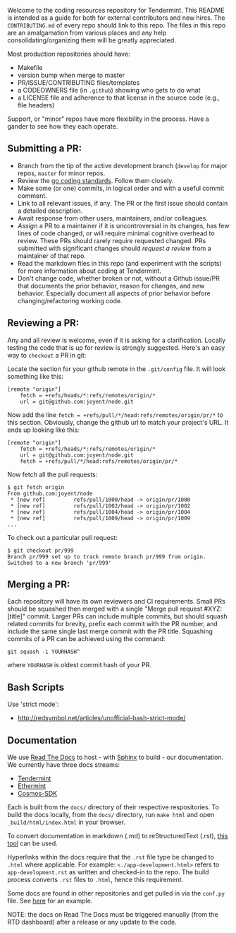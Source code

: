 Welcome to the coding resources repository for Tendermint. This README is intended as a guide for both for external contributors and new hires. The `CONTRIBUTING.md` of every repo should link to this repo. The files in this repo are an amalgamation from various places and any help consolidating/organizing them will be greatly appreciated.

Most production repositories should have:

- Makefile
- version bump when merge to master
- PR/ISSUE/CONTRIBUTING files/templates
- a CODEOWNERS file (in `.github`) showing who gets to do what
- a LICENSE file and adherence to that license in the source code (e.g., file headers)

Support, or "minor" repos have more flexibility in the process. Have a gander to see how they each operate.

## Submitting a PR:

- Branch from the tip of the active development branch (`develop` for major repos, `master` for minor repos.
- Review the [go coding standards](https://github.com/tendermint/coding/blob/master/go/coding_standard.md). Follow them closely.
- Make some (or one) commits, in logical order and with a useful commit comment.
- Link to all relevant issues, if any.  The PR or the first issue should contain a detailed description.
- Await response from other users, maintainers, and/or colleagues.
- _Assign_ a PR to a maintainer if it is uncontroversial in its changes, has few lines of code changed, or will require minimal cognitive overhead to review. These PRs should rarely require requested changed. PRs submitted with significant changes should _request a review_ from a maintainer of that repo.
- Read the markdown files in this repo (and experiment with the scripts) for more information about coding at Tendermint.
- Don't change code, whether broken or not, without a Github issue/PR that documents the prior behavior, reason for changes, and new behavior.  Especially document all aspects of prior behavior before changing/refactoring working code.

## Reviewing a PR:

Any and all review is welcome, even if it is asking for a clarification. Locally testing the code that is up for review is strongly suggested. Here's an easy way to `checkout` a PR in git:

Locate the section for your github remote in the `.git/config` file. It will look something like this:

```
[remote "origin"]
	fetch = +refs/heads/*:refs/remotes/origin/*
	url = git@github.com:joyent/node.git
```

Now add the line `fetch = +refs/pull/*/head:refs/remotes/origin/pr/*` to this section. Obviously, change the github url to match your project's URL. It ends up looking like this:

```
[remote "origin"]
	fetch = +refs/heads/*:refs/remotes/origin/*
	url = git@github.com:joyent/node.git
	fetch = +refs/pull/*/head:refs/remotes/origin/pr/*
```

Now fetch all the pull requests:

```
$ git fetch origin
From github.com:joyent/node
 * [new ref]         refs/pull/1000/head -> origin/pr/1000
 * [new ref]         refs/pull/1002/head -> origin/pr/1002
 * [new ref]         refs/pull/1004/head -> origin/pr/1004
 * [new ref]         refs/pull/1009/head -> origin/pr/1009
...
```

To check out a particular pull request:

```
$ git checkout pr/999
Branch pr/999 set up to track remote branch pr/999 from origin.
Switched to a new branch 'pr/999'
```

## Merging a PR:

Each repository will have its own reviewers and CI requirements. Small PRs should be squashed then merged with a single "Merge pull request #XYZ: [title]" commit. Larger PRs can include multiple commits, but should squash related commits for brevity, prefix each commit with the PR number, and include the same single last merge commit with the PR title. Squashing commits of a PR can be achieved using the command:

```
git squash -i YOURHASH^ 
```

where `YOURHASH` is oldest commit hash of your PR. 

## Bash Scripts

Use 'strict mode':

- http://redsymbol.net/articles/unofficial-bash-strict-mode/

## Documentation

We use [Read The Docs](https://readthedocs.org/) to host - with [Sphinx](http://www.sphinx-doc.org/en/stable/) to build - our documentation. We currently have three docs streams:

* [Tendermint](https://tendermint.readthedocs.io)
* [Ethermint](https://ethermint.readthedocs.io)
* [Cosmos-SDK](https://cosmos-sdk.readthedocs.io)

Each is built from the `docs/` directory of their respective respositories. To build the docs locally, from the `docs/` directory, run `make html` and open `_build/html/index.html` in your browser.

To convert documentation in markdown (.md) to reStructuredText (.rst), [this tool](https://github.com/kgryte/markdown-to-restructuredtext) can be used.

Hyperlinks within the docs require that the `.rst` file type be changed to `.html` where applicable. For example:
`<./app-development.html>` refers to `app-development.rst` as written and checked-in to the repo. The build process converts `.rst` files to `.html`, hence this requirement.

Some docs are found in other repositories and get pulled in via the `conf.py` file. See [here](https://github.com/tendermint/tendermint/blob/88f5f21dbbf55589680d5e832647f5869f4fda1a/docs/conf.py#L174-L197) for an example.

NOTE: the docs on Read The Docs must be triggered manually (from the RTD dashboard) after a release or any update to the code.
